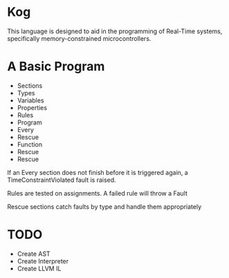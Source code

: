 # Kog

This language is designed to aid in the programming of Real-Time systems, specifically memory-constrained microcontrollers.

# A Basic Program

* Sections
 * Types
 * Variables
 * Properties
 * Rules
 * Program
  * Every
   * Rescue
  * Function
   * Rescue
  * Rescue

If an Every section does not finish before it is triggered again, a TimeConstraintViolated fault is raised.

Rules are tested on assignments. A failed rule will throw a Fault

Rescue sections catch faults by type and handle them appropriately
# TODO

* Create AST
* Create Interpreter
* Create LLVM IL
